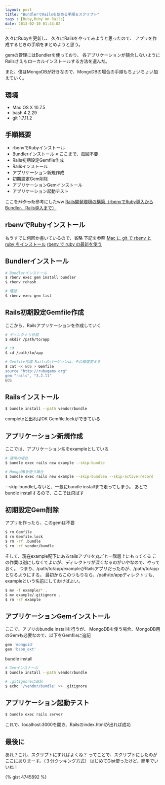 ```yaml
---
layout: post
title: "BundlerでRailsを始める手順＆スクリプト"
tags : [Ruby,Ruby on Rails]
date: 2013-02-10 01:43:02
---
```


久々にRubyを更新し、
久々にRailsをやってみようと思ったので、
アプリを作成するときの手順をまとめようと思う。

gemの管理にはBundlerを使っており、
各アプリケーションが競合しないようにRailsさえもローカルインストールする方法を選んだ。

また、僕はMongoDBが好きなので、MongoDBの場合の手順もちょいちょい加えていく。




## 環境

* Mac OS X 10.7.5
* bash 4.2.29
* git 1.7.11.2


## 手順概要

* rbenvでRubyインストール
* Bundlerインストール  ※ ここまで、毎回不要
* Rails初期設定Gemfile作成
* Railsインストール
* アプリケーション新規作成
* 初期設定Gem削除
* アプリケーションGemインストール
* アプリケーション起動テスト


ここを<s>パクった</s>参考にしたww
[Rails開発環境の構築（rbenvでRuby導入からBundler、Rails導入まで）](http://qiita.com/items/a60886152a4c99ce1017)


## rbenvでRubyインストール

もうすでに何回か書いているので、省略
下記を参照
[Mac に git で rbenv と ruby をインストール](/viewEntry?id=20121110155041)
[rbenv で ruby の最新を使う](/viewEntry?id=20130208072630)


## Bundlerインストール


```bash
# Bundlerインストール
$ rbenv exec gem install bundler
$ rbenv rehash

# 確認
$ rbenv exec gem list
```


## Rails初期設定Gemfile作成

ここから、Railsアプリケーションを作成していく


```bash
# ディレクトリ作成
$ mkdir /path/to/app

# cd
$ cd /path/to/app

# Gemfile作成 Railsのバージョンは、その都度変える
$ cat << EOS > Gemfile
source "http://rubygems.org"
gem "rails", "3.2.11" 
EOS

```

## Railsインストール

```bash
$ bundle install --path vendor/bundle
```

completeと出ればOK
Gemfile.lockができている

## アプリケーション新規作成

ここでは、アプリケーション名をexampleとしている

```bash
# 通常の場合
$ bundle exec rails new example --skip-bundle

# MongoDBを使う場合
$ bundle exec rails new example --skip-bundlea --skip-active-record
```

--skip-bundleしないと、一気にbundle installまで走ってしまう。
あとでbundle installするので、ここでは飛ばす


## 初期設定Gem削除

アプリを作ったら、このgemは不要

```bash
$ rm Gemfile
$ rm Gemfile.lock
$ rm -rf .bundle
$ rm -rf vendor/bundle
```

そして、現在example配下にあるrailsアプリを丸ごと一階層上にもってくる
この作業は別にしなくてよいが、ディレクトリが深くなるのがいやなので、やっておく。
つまり、/path/to/app/exampleがRailsアプリだったのが、/path/to/appとなるようにする。
最初からこのつもりなら、/path/to/appディレクトリも、exampleという名前にしておけばよい。

```bash
$ mv -f example/* .
$ mv example/.gitignore .
$ rm -rf example
```


## アプリケーションGemインストール

ここで、アプリのbundle installを行うが、
MongoDBを使う場合、MongoDB用のGemも必要なので、以下をGemfileに追記

```ruby
gem 'mongoid'
gem 'bson_ext'
```

bundle install

```bash
# Gemインストール
$ bundle install --path vendor/bundle

# .gitignoreに追記
$ echo '/vendor/bundle' >> .gitignore
```


## アプリケーション起動テスト

```bash
$ bundle exec rails server
```

これで、localhost:3000を開き、Railsのindex.htmlが出れば成功


## 最後に

あれ？これ、スクリプトにすればよくね？
ってことで、スクリプトにしたのがここにありまーす。（３分クッキング方式）
はじめてGist使ったけど、簡単でいいね！

{% gist 4745892 %}


